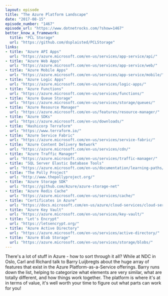 ```yaml
---
layout: episode
title: "The Azure Platform Landscape"
date: "2017-08-15"
episode_number: "1467"
episode_url: "https://www.dotnetrocks.com/?show=1467"
better_know_a_framework:
  title: "PCL Storage"
  url: "https://github.com/dsplaisted/PCLStorage"
links:
- title: "Azure API Apps"
  url: "https://azure.microsoft.com/en-us/services/app-service/api/"
- title: "Azure Web Apps"
  url: "https://azure.microsoft.com/en-us/services/app-service/web/"
- title: "Azure Mobile Apps"
  url: "https://azure.microsoft.com/en-us/services/app-service/mobile/"
- title: "Azure Logic Apps"
  url: "https://azure.microsoft.com/en-us/services/logic-apps/"
- title: "Azure Functions"
  url: "https://azure.microsoft.com/en-us/services/functions/"
- title: "Azure Queue Storage"
  url: "https://azure.microsoft.com/en-us/services/storage/queues/"
- title: "Azure Resource Manager"
  url: "https://azure.microsoft.com/en-us/features/resource-manager/"
- title: "Azure SDKs"
  url: "https://azure.microsoft.com/en-us/downloads/"
- title: "Hashicorp Terraform"
  url: "https://www.terraform.io/"
- title: "Azure Service Fabric"
  url: "https://azure.microsoft.com/en-us/services/service-fabric/"
- title: "Azure Content Delivery Network"
  url: "https://azure.microsoft.com/en-us/services/cdn/"
- title: "Azure Traffic Manager"
  url: "https://azure.microsoft.com/en-us/services/traffic-manager/"
- title: "SQL Server Elastic Database Tools"
  url: "https://azure.microsoft.com/en-us/documentation/learning-paths/sql-database-elastic-scale/"
- title: "The Polly Project"
  url: "http://www.thepollyproject.org/"
- title: "Azure Storage SDK"
  url: "https://github.com/Azure/azure-storage-net"
- title: "Azure Redis Cache"
  url: "https://azure.microsoft.com/en-us/services/cache/"
- title: "Certificates in Azure"
  url: "https://docs.microsoft.com/en-us/azure/cloud-services/cloud-services-certs-create"
- title: "Azure Key Vault"
  url: "https://azure.microsoft.com/en-us/services/key-vault/"
- title: "Let's Encrypt"
  url: "https://letsencrypt.org/"
- title: "Azure Active Directory"
  url: "https://azure.microsoft.com/en-us/services/active-directory/"
- title: "Azure Blob Storage"
  url: "https://azure.microsoft.com/en-us/services/storage/blobs/"
---
```


There's a lot of stuff in Azure - how to sort through it all? While at NDC in Oslo, Carl and Richard talk to Barry Luijbregts about the huge array of features that exist in the Azure Platform-as-a-Service offerings. Barry runs down the list, helping to categorize what elements are very similar, what are totally different, and how things work together. The platform is where it's at in terms of value, it's well worth your time to figure out what parts can work for you!
